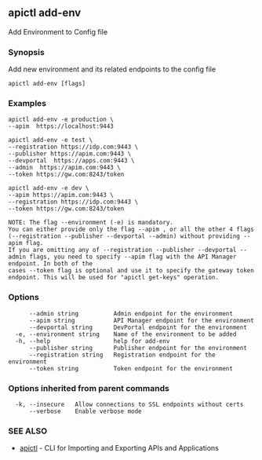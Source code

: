 ## apictl add-env

Add Environment to Config file

### Synopsis

Add new environment and its related endpoints to the config file

```
apictl add-env [flags]
```

### Examples

```
apictl add-env -e production \
--apim  https://localhost:9443 

apictl add-env -e test \
--registration https://idp.com:9443 \
--publisher https://apim.com:9443 \
--devportal  https://apps.com:9443 \
--admin  https://apim.com:9443 \
--token https://gw.com:8243/token

apictl add-env -e dev \
--apim https://apim.com:9443 \
--registration https://idp.com:9443 \
--token https://gw.com:8243/token

NOTE: The flag --environment (-e) is mandatory.
You can either provide only the flag --apim , or all the other 4 flags (--registration --publisher --devportal --admin) without providing --apim flag.
If you are omitting any of --registration --publisher --devportal --admin flags, you need to specify --apim flag with the API Manager endpoint. In both of the
cases --token flag is optional and use it to specify the gateway token endpoint. This will be used for "apictl get-keys" operation.
```

### Options

```
      --admin string          Admin endpoint for the environment
      --apim string           API Manager endpoint for the environment
      --devportal string      DevPortal endpoint for the environment
  -e, --environment string    Name of the environment to be added
  -h, --help                  help for add-env
      --publisher string      Publisher endpoint for the environment
      --registration string   Registration endpoint for the environment
      --token string          Token endpoint for the environment
```

### Options inherited from parent commands

```
  -k, --insecure   Allow connections to SSL endpoints without certs
      --verbose    Enable verbose mode
```

### SEE ALSO

* [apictl](apictl.md)	 - CLI for Importing and Exporting APIs and Applications

